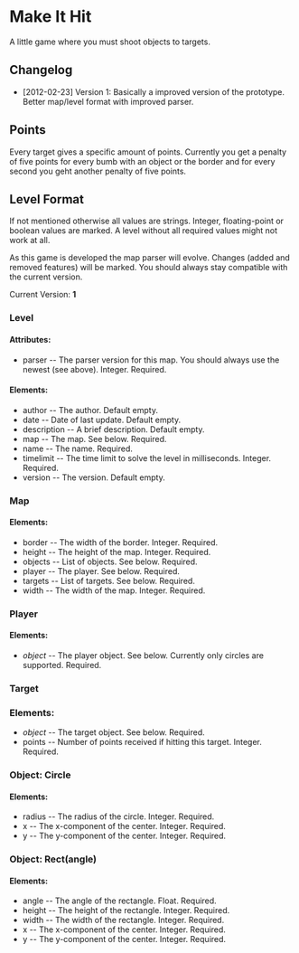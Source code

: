 # Make It Hit

A little game where you must shoot objects to targets.

## Changelog

- [2012-02-23] Version 1: Basically a improved version of the prototype. Better map/level format with improved parser.

## Points

Every target gives a specific amount of points. Currently you get a penalty of five points for every bumb with an object or the border and for every second you geht another penalty of five points.

## Level Format
 
If not mentioned otherwise all values are strings. Integer, floating-point or boolean values are marked. A level without all required values might not work at all.

As this game is developed the map parser will evolve. Changes (added and removed features) will be marked. You should always stay compatible with the current version.

Current Version: __1__
 
### Level

#### Attributes:
- parser -- The parser version for this map. You should always use the newest (see above). Integer. Required.

#### Elements:
- author -- The author. Default empty.
- date -- Date of last update. Default empty.
- description -- A brief description. Default empty.
- map -- The map. See below. Required.
- name -- The name. Required.
- timelimit -- The time limit to solve the level in milliseconds. Integer. Required.
- version -- The version. Default empty.
 
### Map

#### Elements:
- border -- The width of the border. Integer. Required.
- height -- The height of the map. Integer. Required.
- objects -- List of objects. See below. Required.
- player -- The player. See below. Required.
- targets -- List of targets. See below. Required.
- width -- The width of the map. Integer. Required.
 
### Player

#### Elements:
- *object* -- The player object. See below. Currently only circles are supported. Required.
 
### Target

### Elements:
- *object* -- The target object. See below. Required.
- points -- Number of points received if hitting this target. Integer. Required.
 
### Object: Circle

#### Elements:
- radius -- The radius of the circle. Integer. Required.
- x -- The x-component of the center. Integer. Required.
- y -- The y-component of the center. Integer. Required.
 
### Object: Rect(angle)

#### Elements:
- angle -- The angle of the rectangle. Float. Required.
- height -- The height of the rectangle. Integer. Required.
- width -- The width of the rectangle. Integer. Required.
- x -- The x-component of the center. Integer. Required.
- y -- The y-component of the center. Integer. Required.